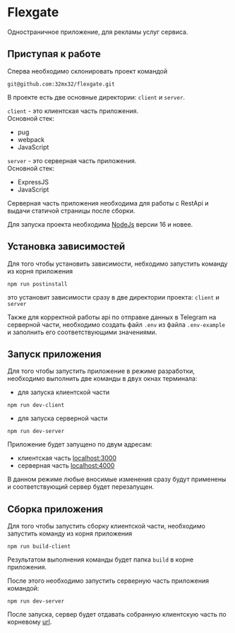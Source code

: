 # Flexgate
Одностраничное приложение, для рекламы услуг сервиса.
## Приступая к работе
Сперва необходимо склонировать проект командой 
```
git@github.com:32mx32/flexgate.git
```
В проекте есть две основные директории: `client` и `server`.

`client` - это клиентская часть приложения.<br/>
Основной стек:
- pug
- webpack
- JavaScript

`server` - это серверная часть приложения.<br/>
Основной стек:
- ExpressJS
- JavaScript<br/>

Серверная часть приложения необходима для работы с RestApi и выдачи статичой страницы после сборки.

Для запуска проекта необходима [NodeJs](https://nodejs.org) версии 16 и новее.

## Установка зависимостей
Для того чтобы установить зависимости, небходимо запустить команду из корня приложения
```
npm run postinstall
```
это установит зависимости сразу в две директории проекта: `client` и `server`

Также для корректной работы api по отправке данных в Telegram на серверной части, необходимо создать файл
`.env` из файла `.env-example` и заполнить его соответствующими значениями.

## Запуск приложения
Для того чтобы запустить приложение в режиме разработки, необходимо выполнить две команды в двух окнах терминала:

 - для запуска клиентской части
```
npm run dev-client
``` 
  - для запуска серверной части
```
npm run dev-server
```  
Приложение будет запущено по двум адресам:
 - клиентская часть [localhost:3000](http://localhost:3000)
 - серверная часть [localhost:4000](http://localhost:4000)

В данном режиме любые вносимые изменения сразу будут применены и соответствующий сервер будет перезапущен.

## Сборка приложения
Для того чтобы запустить сборку клиентской части, необходимо запустить команду из корня приложения
```
npm run build-client
``` 
Результатом выполнения команды будет папка `build` в корне приложения.

После этого необходимо запустить серверную часть приложения командой:
```
npm run dev-server
``` 
После запуска, сервер будет отдавать собранную клиентскую часть по корневому [url](http://localhost:4000).

